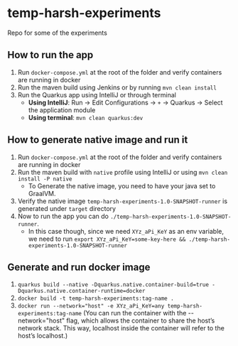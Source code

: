 # temp-harsh-experiments
Repo for some of the experiments

## How to run the app
1. Run `docker-compose.yml` at the root of the folder and verify containers are running in docker
2. Run the maven build using Jenkins or by running `mvn clean install`
3. Run the Quarkus app using IntelliJ or through terminal
    - **Using IntelliJ**: Run -> Edit Configurations -> `+` -> Quarkus -> Select the application module
    - **Using terminal**: `mvn clean quarkus:dev`

## How to generate native image and run it
1. Run `docker-compose.yml` at the root of the folder and verify containers are running in docker
2. Run the maven build with `native` profile using IntelliJ or using `mvn clean install -P native` 
    - To Generate the native image, you need to have your java set to GraalVM.
3. Verify the native image `temp-harsh-experiments-1.0-SNAPSHOT-runner` is generated under `target` directory
4. Now to run the app you can do `./temp-harsh-experiments-1.0-SNAPSHOT-runner`. 
    - In this case though, since we need `XYz_aPi_KeY` as an env variable, we need to run `export XYz_aPi_KeY=some-key-here && ./temp-harsh-experiments-1.0-SNAPSHOT-runner`

## Generate and run docker image
1. `quarkus build --native -Dquarkus.native.container-build=true -Dquarkus.native.container-runtime=docker`
2. `docker build -t temp-harsh-experiments:tag-name .`
3. `docker run --network="host" -e XYz_aPi_KeY=any temp-harsh-experiments:tag-name` (You can run the container with the --network="host" flag, which allows the container to share the host’s network stack. This way, localhost inside the container will refer to the host’s localhost.)